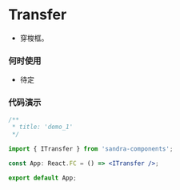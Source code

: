 # Transfer

- 穿梭框。

### 何时使用

- 待定

### 代码演示

```jsx
/**
 * title: 'demo_1'
 */

import { ITransfer } from 'sandra-components';

const App: React.FC = () => <ITransfer />;

export default App;
```
